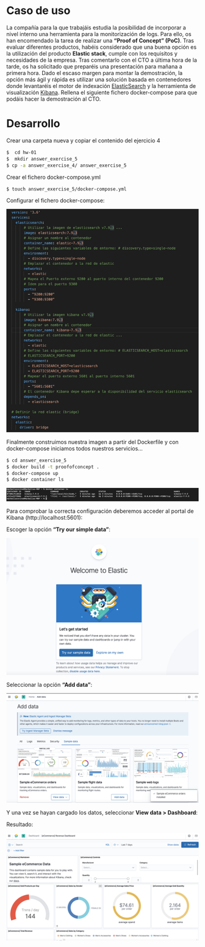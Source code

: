 # Caso de uso 
La compañía para la que trabajáis estudia la posibilidad de incorporar a nivel interno una herramienta para la monitorización de logs. Para ello, os han encomendado la tarea de realizar una **“Proof of Concept” (PoC)**. Tras evaluar diferentes productos, habéis considerado que una buena opción es la utilización del producto **Elastic stack**, cumple con los requisitos y necesidades de la empresa.
Tras comentarlo con el CTO a última hora de la tarde, os ha solicitado que preparéis una presentación para mañana a primera hora. Dado el escaso margen para montar la demostración, la opción más ágil y rápida es utilizar una solución basada en contenedores donde levantaréis el motor de indexación [ElasticSearch](https://www.elastic.co) y la herramienta de visualización [Kibana](https://www.elastic.co/kibana).
Rellena el siguiente fichero docker-compose para que podáis hacer la demostración al CTO.
# Desarrollo

Crear una carpeta nueva y copiar el contenido del ejercicio 4
```sh
$  cd hw-01
$  mkdir answer_exercise_5
$ cp -a answer_exercise_4/ answer_exercise_5
```
Crear el fichero docker-compose.yml
```sh
$ touch answer_exercise_5/docker-compose.yml
```
Configurar el fichero docker-compose:

![Alt text](https://github.com/marbellacovino/docker-exercises/blob/master/hw-01/images/docker-compose.png)

Finalmente construimos nuestra imagen a partir del Dockerfile y con docker-compose iniciamos todos nuestros servicios...
```sh
$ cd answer_exercise_5
$ docker build -t proofofconcept .
$ docker-compose up
$ docker container ls
```
![Alt text](https://github.com/marbellacovino/docker-exercises/blob/master/hw-01/images/docker-compose1.1.png)

Para comprobar la correcta configuración deberemos acceder al portal de Kibana (http://localhost:5601):

Escoger la opción **“Try our simple data”**:

![Alt text](https://github.com/marbellacovino/docker-exercises/blob/master/hw-01/images/docker-compose1.2.png)

Seleccionar la opción **“Add data”**:

![Alt text](https://github.com/marbellacovino/docker-exercises/blob/master/hw-01/images/docker-compose1.3.png)

Y una vez se hayan cargado los datos, seleccionar **View data > Dashboard**:

Resultado:

![Alt text](https://github.com/marbellacovino/docker-exercises/blob/master/hw-01/images/docker-compose1.4.png)